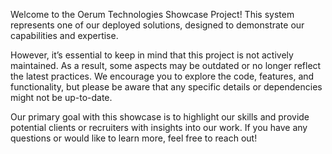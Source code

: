 Welcome to the Oerum Technologies Showcase Project! This system represents one of our deployed solutions, designed to demonstrate our capabilities and expertise.

However, it’s essential to keep in mind that this project is not actively maintained. As a result, some aspects may be outdated or no longer reflect the latest practices. We encourage you to explore the code, features, and functionality, but please be aware that any specific details or dependencies might not be up-to-date.

Our primary goal with this showcase is to highlight our skills and provide potential clients or recruiters with insights into our work. If you have any questions or would like to learn more, feel free to reach out!
